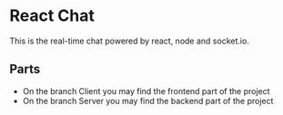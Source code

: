 # React Chat

This is the real-time chat powered by react, node and socket.io.

## Parts
<ul>
  <li>On the branch Client you may find the frontend part of the project</li>
  <li>On the branch Server you may find the backend part of the project</li>
</ul>

